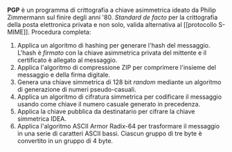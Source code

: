 **PGP** è un programma di crittografia a chiave asimmetrica ideato da Philip Zimmermann sul finire degli anni '80.
*Standard de facto* per la crittografia della posta elettronica privata e non solo, valida alternativa al [[protocollo S-MIME]].
Procedura completa:
1. Applica un algoritmo di hashing per generare l'hash del messaggio. L'hash è *firmato* con la chiave asimmetrica privata del mittente e il certificato è allegato al messaggio.
2. Applica l'algoritmo di compressione ZIP per comprimere l'insieme del messaggio e della firma digitale.
3. Genera una chiave simmetrica di 128 bit *random* mediante un algoritmo di generazione di numeri pseudo-casuali.
4. Applica un algoritmo di cifratura simmetrica per codificare il messaggio usando come chiave il numero casuale generato in precedenza.
5. Applica la chiave pubblica da destinatario per cifrare la chiave simmetrica IDEA.
6. Applica l'algoritmo ASCII Armor Radix-64 per trasformare il messaggio in una serie di caratteri ASCII bassi. Ciascun gruppo di tre byte è convertito in un gruppo di 4 byte.